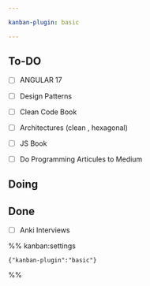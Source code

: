```yaml
---

kanban-plugin: basic

---
```


## To-DO

- [ ] ANGULAR 17
- [ ] Design Patterns
- [ ] Clean Code Book
- [ ] Architectures (clean , hexagonal)
- [ ] JS Book
- [ ] Do Programming Articules to Medium


## Doing



## Done

- [ ] Anki Interviews




%% kanban:settings
```
{"kanban-plugin":"basic"}
```
%%
